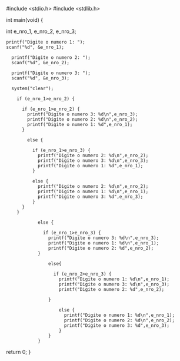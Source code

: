 #include <stdio.h>
#include <stdlib.h>

int main(void) {

  int e_nro_1, e_nro_2, e_nro_3;

    printf("Digite o numero 1: ");
    scanf("%d", &e_nro_1);

      printf("Digite o numero 2: ");
      scanf("%d", &e_nro_2);

      printf("Digite o numero 3: ");
      scanf("%d", &e_nro_3);
      
      system("clear");

        if (e_nro_1>e_nro_2) {

          if (e_nro_1>e_nro_2) {
            printf("Digite o numero 3: %d\n",e_nro_3);
            printf("Digite o numero 2: %d\n",e_nro_2);
            printf("Digite o numero 1: %d",e_nro_1);
          } 

            else {
              
              if (e_nro_1>e_nro_3) {
                printf("Digite o numero 2: %d\n",e_nro_2);
                printf("Digite o numero 3: %d\n",e_nro_3);
                printf("Digite o numero 1: %d",e_nro_1);
              } 

              else {
                printf("Digite o numero 2: %d\n",e_nro_2);
                printf("Digite o numero 1: %d\n",e_nro_1);
                printf("Digite o numero 3: %d",e_nro_3);
              }
          }
        }

                else {

                  if (e_nro_1>e_nro_3) {
                    printf("Digite o numero 3: %d\n",e_nro_3);
                    printf("Digite o numero 1: %d\n",e_nro_1);
                    printf("Digite o numero 2: %d",e_nro_2);
                }

                    else{

                      if (e_nro_2>e_nro_3) {
                        printf("Digite o numero 1: %d\n",e_nro_1);
                        printf("Digite o numero 3: %d\n",e_nro_3);
                        printf("Digite o numero 2: %d",e_nro_2);

                    }

                        else {
                          printf("Digite o numero 1: %d\n",e_nro_1);
                          printf("Digite o numero 2: %d\n",e_nro_2);
                          printf("Digite o numero 3: %d",e_nro_3);
                        }
                    }
                }
  return 0;
}

